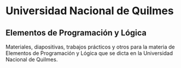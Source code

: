 # Universidad Nacional de Quilmes

## Elementos de Programación y Lógica

Materiales, diapositivas, trabajos prácticos y otros para la materia de Elementos de Programación y Lógica que se dicta en la Universidad Nacional de Quilmes.
